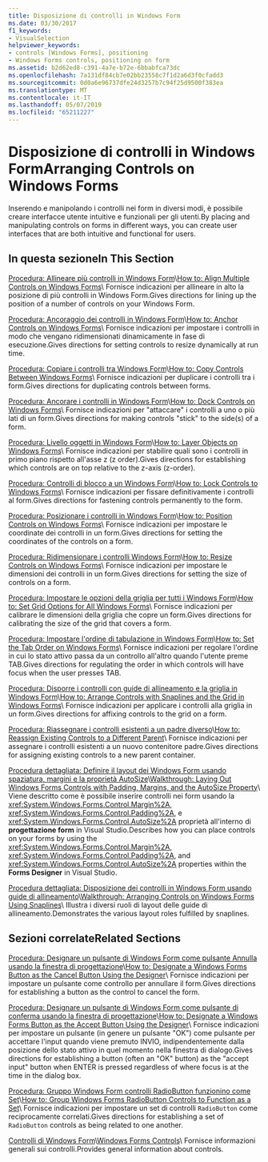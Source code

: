 ```yaml
---
title: Disposizione di controlli in Windows Form
ms.date: 03/30/2017
f1_keywords:
- VisualSelection
helpviewer_keywords:
- controls [Windows Forms], positioning
- Windows Forms controls, positioning on form
ms.assetid: b2d62ed8-c391-4a7e-b72e-6bbabfca73dc
ms.openlocfilehash: 7a131df84cb7e02bb23558c7f1d2a6d3f0cfadd3
ms.sourcegitcommit: 0d0a6e96737dfe24d3257b7c94f25d9500f383ea
ms.translationtype: MT
ms.contentlocale: it-IT
ms.lasthandoff: 05/07/2019
ms.locfileid: "65211227"
---
```

# <a name="arranging-controls-on-windows-forms"></a><span data-ttu-id="9e0d7-102">Disposizione di controlli in Windows Form</span><span class="sxs-lookup"><span data-stu-id="9e0d7-102">Arranging Controls on Windows Forms</span></span>
<span data-ttu-id="9e0d7-103">Inserendo e manipolando i controlli nei form in diversi modi, è possibile creare interfacce utente intuitive e funzionali per gli utenti.</span><span class="sxs-lookup"><span data-stu-id="9e0d7-103">By placing and manipulating controls on forms in different ways, you can create user interfaces that are both intuitive and functional for users.</span></span>

## <a name="in-this-section"></a><span data-ttu-id="9e0d7-104">In questa sezione</span><span class="sxs-lookup"><span data-stu-id="9e0d7-104">In This Section</span></span>
 <span data-ttu-id="9e0d7-105">[Procedura: Allineare più controlli in Windows Form](how-to-align-multiple-controls-on-windows-forms.md)\\</span><span class="sxs-lookup"><span data-stu-id="9e0d7-105">[How to: Align Multiple Controls on Windows Forms](how-to-align-multiple-controls-on-windows-forms.md)\\</span></span>
 <span data-ttu-id="9e0d7-106">Fornisce indicazioni per allineare in alto la posizione di più controlli in Windows Form.</span><span class="sxs-lookup"><span data-stu-id="9e0d7-106">Gives directions for lining up the position of a number of controls on your Windows Form.</span></span>

 <span data-ttu-id="9e0d7-107">[Procedura: Ancoraggio dei controlli in Windows Form](how-to-anchor-controls-on-windows-forms.md)\\</span><span class="sxs-lookup"><span data-stu-id="9e0d7-107">[How to: Anchor Controls on Windows Forms](how-to-anchor-controls-on-windows-forms.md)\\</span></span>
 <span data-ttu-id="9e0d7-108">Fornisce indicazioni per impostare i controlli in modo che vengano ridimensionati dinamicamente in fase di esecuzione.</span><span class="sxs-lookup"><span data-stu-id="9e0d7-108">Gives directions for setting controls to resize dynamically at run time.</span></span>

 <span data-ttu-id="9e0d7-109">[Procedura: Copiare i controlli tra Windows Form](how-to-copy-controls-between-windows-forms.md)\\</span><span class="sxs-lookup"><span data-stu-id="9e0d7-109">[How to: Copy Controls Between Windows Forms](how-to-copy-controls-between-windows-forms.md)\\</span></span>
 <span data-ttu-id="9e0d7-110">Fornisce indicazioni per duplicare i controlli tra i form.</span><span class="sxs-lookup"><span data-stu-id="9e0d7-110">Gives directions for duplicating controls between forms.</span></span>

 <span data-ttu-id="9e0d7-111">[Procedura: Ancorare i controlli in Windows Form](how-to-dock-controls-on-windows-forms.md)\\</span><span class="sxs-lookup"><span data-stu-id="9e0d7-111">[How to: Dock Controls on Windows Forms](how-to-dock-controls-on-windows-forms.md)\\</span></span>
 <span data-ttu-id="9e0d7-112">Fornisce indicazioni per "attaccare" i controlli a uno o più lati di un form.</span><span class="sxs-lookup"><span data-stu-id="9e0d7-112">Gives directions for making controls "stick" to the side(s) of a form.</span></span>

 <span data-ttu-id="9e0d7-113">[Procedura: Livello oggetti in Windows Form](how-to-layer-objects-on-windows-forms.md)\\</span><span class="sxs-lookup"><span data-stu-id="9e0d7-113">[How to: Layer Objects on Windows Forms](how-to-layer-objects-on-windows-forms.md)\\</span></span>
 <span data-ttu-id="9e0d7-114">Fornisce indicazioni per stabilire quali sono i controlli in primo piano rispetto all'asse z (z order).</span><span class="sxs-lookup"><span data-stu-id="9e0d7-114">Gives directions for establishing which controls are on top relative to the z-axis (z-order).</span></span>

 <span data-ttu-id="9e0d7-115">[Procedura: Controlli di blocco a un Windows Form](how-to-lock-controls-to-windows-forms.md)\\</span><span class="sxs-lookup"><span data-stu-id="9e0d7-115">[How to: Lock Controls to Windows Forms](how-to-lock-controls-to-windows-forms.md)\\</span></span>
 <span data-ttu-id="9e0d7-116">Fornisce indicazioni per fissare definitivamente i controlli al form.</span><span class="sxs-lookup"><span data-stu-id="9e0d7-116">Gives directions for fastening controls permanently to the form.</span></span>

 <span data-ttu-id="9e0d7-117">[Procedura: Posizionare i controlli in Windows Form](how-to-position-controls-on-windows-forms.md)\\</span><span class="sxs-lookup"><span data-stu-id="9e0d7-117">[How to: Position Controls on Windows Forms](how-to-position-controls-on-windows-forms.md)\\</span></span>
 <span data-ttu-id="9e0d7-118">Fornisce indicazioni per impostare le coordinate dei controlli in un form.</span><span class="sxs-lookup"><span data-stu-id="9e0d7-118">Gives directions for setting the coordinates of the controls on a form.</span></span>

 <span data-ttu-id="9e0d7-119">[Procedura: Ridimensionare i controlli Windows Form](how-to-resize-controls-on-windows-forms.md)\\</span><span class="sxs-lookup"><span data-stu-id="9e0d7-119">[How to: Resize Controls on Windows Forms](how-to-resize-controls-on-windows-forms.md)\\</span></span>
 <span data-ttu-id="9e0d7-120">Fornisce indicazioni per impostare le dimensioni dei controlli in un form.</span><span class="sxs-lookup"><span data-stu-id="9e0d7-120">Gives directions for setting the size of controls on a form.</span></span>

 <span data-ttu-id="9e0d7-121">[Procedura: Impostare le opzioni della griglia per tutti i Windows Form](how-to-set-grid-options-for-all-windows-forms.md)\\</span><span class="sxs-lookup"><span data-stu-id="9e0d7-121">[How to: Set Grid Options for All Windows Forms](how-to-set-grid-options-for-all-windows-forms.md)\\</span></span>
 <span data-ttu-id="9e0d7-122">Fornisce indicazioni per calibrare le dimensioni della griglia che copre un form.</span><span class="sxs-lookup"><span data-stu-id="9e0d7-122">Gives directions for calibrating the size of the grid that covers a form.</span></span>

 <span data-ttu-id="9e0d7-123">[Procedura: Impostare l'ordine di tabulazione in Windows Form](how-to-set-the-tab-order-on-windows-forms.md)\\</span><span class="sxs-lookup"><span data-stu-id="9e0d7-123">[How to: Set the Tab Order on Windows Forms](how-to-set-the-tab-order-on-windows-forms.md)\\</span></span>
 <span data-ttu-id="9e0d7-124">Fornisce indicazioni per regolare l'ordine in cui lo stato attivo passa da un controllo all'altro quando l'utente preme TAB.</span><span class="sxs-lookup"><span data-stu-id="9e0d7-124">Gives directions for regulating the order in which controls will have focus when the user presses TAB.</span></span>

 <span data-ttu-id="9e0d7-125">[Procedura: Disporre i controlli con guide di allineamento e la griglia in Windows Form](how-to-arrange-controls-with-snaplines-and-the-grid-in-windows-forms.md)\\</span><span class="sxs-lookup"><span data-stu-id="9e0d7-125">[How to: Arrange Controls with Snaplines and the Grid in Windows Forms](how-to-arrange-controls-with-snaplines-and-the-grid-in-windows-forms.md)\\</span></span>
 <span data-ttu-id="9e0d7-126">Fornisce indicazioni per applicare i controlli alla griglia in un form.</span><span class="sxs-lookup"><span data-stu-id="9e0d7-126">Gives directions for affixing controls to the grid on a form.</span></span>

 <span data-ttu-id="9e0d7-127">[Procedura: Riassegnare i controlli esistenti a un padre diverso](how-to-reassign-existing-controls-to-a-different-parent.md)\\</span><span class="sxs-lookup"><span data-stu-id="9e0d7-127">[How to: Reassign Existing Controls to a Different Parent](how-to-reassign-existing-controls-to-a-different-parent.md)\\</span></span>
 <span data-ttu-id="9e0d7-128">Fornisce indicazioni per assegnare i controlli esistenti a un nuovo contenitore padre.</span><span class="sxs-lookup"><span data-stu-id="9e0d7-128">Gives directions for assigning existing controls to a new parent container.</span></span>

 <span data-ttu-id="9e0d7-129">[Procedura dettagliata: Definire il layout dei Windows Form usando spaziatura, margini e la proprietà AutoSize](windows-forms-controls-padding-autosize.md)\\</span><span class="sxs-lookup"><span data-stu-id="9e0d7-129">[Walkthrough: Laying Out Windows Forms Controls with Padding, Margins, and the AutoSize Property](windows-forms-controls-padding-autosize.md)\\</span></span>
 <span data-ttu-id="9e0d7-130">Viene descritto come è possibile inserire controlli nei form usando la <xref:System.Windows.Forms.Control.Margin%2A>, <xref:System.Windows.Forms.Control.Padding%2A>, e <xref:System.Windows.Forms.Control.AutoSize%2A> proprietà all'interno di **progettazione form** in Visual Studio.</span><span class="sxs-lookup"><span data-stu-id="9e0d7-130">Describes how you can place controls on your forms by using the <xref:System.Windows.Forms.Control.Margin%2A>, <xref:System.Windows.Forms.Control.Padding%2A>, and <xref:System.Windows.Forms.Control.AutoSize%2A> properties within the **Forms Designer** in Visual Studio.</span></span>

 <span data-ttu-id="9e0d7-131">[Procedura dettagliata: Disposizione dei controlli in Windows Form usando guide di allineamento](walkthrough-arranging-controls-on-windows-forms-using-snaplines.md)\\</span><span class="sxs-lookup"><span data-stu-id="9e0d7-131">[Walkthrough: Arranging Controls on Windows Forms Using Snaplines](walkthrough-arranging-controls-on-windows-forms-using-snaplines.md)\\</span></span>
 <span data-ttu-id="9e0d7-132">Illustra i diversi ruoli di layout delle guide di allineamento.</span><span class="sxs-lookup"><span data-stu-id="9e0d7-132">Demonstrates the various layout roles fulfilled by snaplines.</span></span>

## <a name="related-sections"></a><span data-ttu-id="9e0d7-133">Sezioni correlate</span><span class="sxs-lookup"><span data-stu-id="9e0d7-133">Related Sections</span></span>
 <span data-ttu-id="9e0d7-134">[Procedura: Designare un pulsante di Windows Form come pulsante Annulla usando la finestra di progettazione](designate-a-wf-button-as-the-cancel-button-using-the-designer.md)\\</span><span class="sxs-lookup"><span data-stu-id="9e0d7-134">[How to: Designate a Windows Forms Button as the Cancel Button Using the Designer](designate-a-wf-button-as-the-cancel-button-using-the-designer.md)\\</span></span>
 <span data-ttu-id="9e0d7-135">Fornisce indicazioni per impostare un pulsante come controllo per annullare il form.</span><span class="sxs-lookup"><span data-stu-id="9e0d7-135">Gives directions for establishing a button as the control to cancel the form.</span></span>

 <span data-ttu-id="9e0d7-136">[Procedura: Designare un pulsante di Windows Form come pulsante di conferma usando la finestra di progettazione](designate-a-wf-button-as-the-accept-button-using-the-designer.md)\\</span><span class="sxs-lookup"><span data-stu-id="9e0d7-136">[How to: Designate a Windows Forms Button as the Accept Button Using the Designer](designate-a-wf-button-as-the-accept-button-using-the-designer.md)\\</span></span>
 <span data-ttu-id="9e0d7-137">Fornisce indicazioni per impostare un pulsante (in genere un pulsante "OK") come pulsante per accettare l'input quando viene premuto INVIO, indipendentemente dalla posizione dello stato attivo in quel momento nella finestra di dialogo.</span><span class="sxs-lookup"><span data-stu-id="9e0d7-137">Gives directions for establishing a button (often an "OK" button) as the "accept input" button when ENTER is pressed regardless of where focus is at the time in the dialog box.</span></span>

 <span data-ttu-id="9e0d7-138">[Procedura: Gruppo Windows Form controlli RadioButton funzionino come Set](how-to-group-windows-forms-radiobutton-controls-to-function-as-a-set.md)\\</span><span class="sxs-lookup"><span data-stu-id="9e0d7-138">[How to: Group Windows Forms RadioButton Controls to Function as a Set](how-to-group-windows-forms-radiobutton-controls-to-function-as-a-set.md)\\</span></span>
 <span data-ttu-id="9e0d7-139">Fornisce indicazioni per impostare un set di controlli `RadioButton` come reciprocamente correlati.</span><span class="sxs-lookup"><span data-stu-id="9e0d7-139">Gives directions for establishing a set of `RadioButton` controls as being related to one another.</span></span>

 <span data-ttu-id="9e0d7-140">[Controlli di Windows Form](index.md)\\</span><span class="sxs-lookup"><span data-stu-id="9e0d7-140">[Windows Forms Controls](index.md)\\</span></span>
 <span data-ttu-id="9e0d7-141">Fornisce informazioni generali sui controlli.</span><span class="sxs-lookup"><span data-stu-id="9e0d7-141">Provides general information about controls.</span></span>
